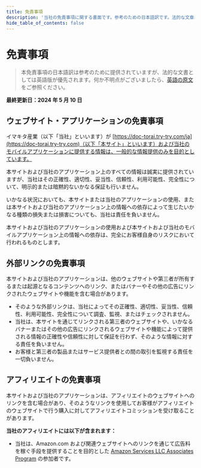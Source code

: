 ```yaml
---
title: 免責事項
description: '当社の免責事項に関する書面です。参考のための日本語訳です。法的な文章は英語版を参照してください。'
hide_table_of_contents: false
---
```


# 免責事項

> 本免責事項の日本語訳は参考のために提供されていますが、法的な文書としては英語版が優先されます。何か不明点がございましたら、[英語の原文](./disclaimer)をご参照ください。

**最終更新日：2024 年 5 月 10 日**

## ウェブサイト・アプリケーションの免責事項

イマキタ産業（以下「当社」といいます）が [https://doc-torai.try-try.com/ja](https://doc-torai.try-try.com)（以下「本サイト」といいます）および当社のモバイルアプリケーションに提供する情報は、一般的な情報提供のみを目的としています。

本サイトおよび当社のアプリケーション上のすべての情報は誠実に提供されていますが、当社はその正確性、適切性、妥当性、信頼性、利用可能性、完全性について、明示的または暗黙的ないかなる保証も行いません。

いかなる状況においても、本サイトまたは当社のアプリケーションの使用、または本サイトおよび当社のアプリケーション上の情報への依存によって生じたいかなる種類の損失または損害についても、当社は責任を負いません。

本サイトおよび当社のアプリケーションの使用および本サイトおよび当社のモバイルアプリケーション上の情報への依存は、完全にお客様自身のリスクにおいて行われるものとします。

## 外部リンクの免責事項

本サイトおよび当社のアプリケーションは、他のウェブサイトや第三者が所有するまたは起源となるコンテンツへのリンク、またはバナーやその他の広告にリンクされたウェブサイトや機能を含む場合があります。

- そのような外部リンクは、当社によってその正確性、適切性、妥当性、信頼性、利用可能性、完全性について調査、監視、またはチェックされません。
- 当社は、本サイトを通じてリンクされる第三者のウェブサイトや、いかなるバナーまたはその他の広告にリンクされるウェブサイトや機能によって提供される情報の正確性や信頼性に対して保証を行わず、そのような情報に対する責任を負いません。
- お客様と第三者の製品またはサービス提供者との間の取引を監視する責任を一切負いません。

## アフィリエイトの免責事項

本サイトおよび当社のアプリケーションは、アフィリエイトのウェブサイトへのリンクを含む場合があり、そのようなリンクを使用してお客様がアフィリエイトのウェブサイトで行う購入に対してアフィリエイトコミッションを受け取ることがあります。

**当社のアフィリエイトには以下が含まれます：**

- 当社は、Amazon.com および関連ウェブサイトへのリンクを通じて広告料を稼ぐ手段を提供することを目的とした [Amazon Services LLC Associates Program](https://affiliate-program.amazon.com/) の参加者です。
